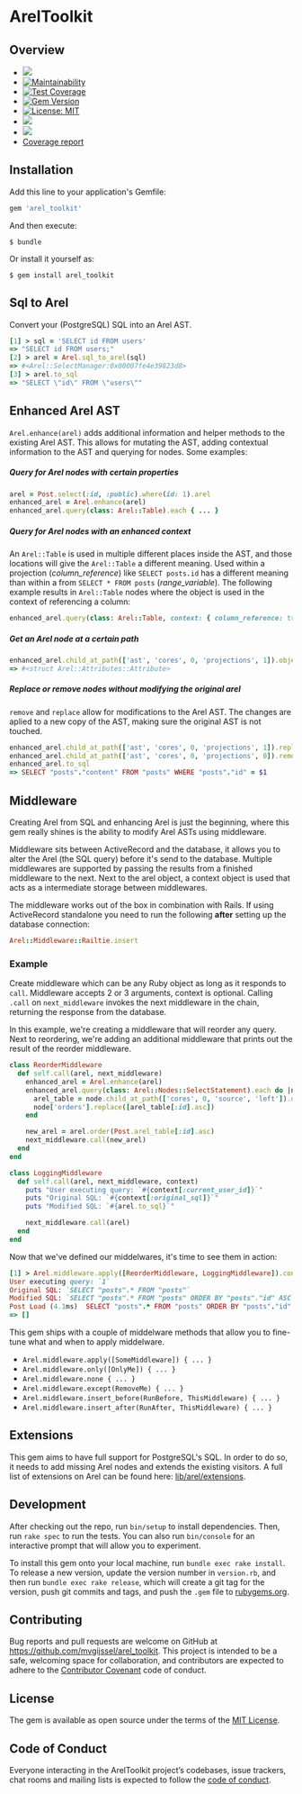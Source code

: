 # ArelToolkit

## Overview

- [![](https://github.com/mvgijssel/arel_toolkit/workflows/CI%20-%20master/badge.svg)](https://github.com/mvgijssel/arel_toolkit/actions)
- [![Maintainability](https://api.codeclimate.com/v1/badges/3ef13d1649a00a98562d/maintainability)](https://codeclimate.com/github/mvgijssel/arel_toolkit/maintainability)
- [![Test Coverage](https://api.codeclimate.com/v1/badges/3ef13d1649a00a98562d/test_coverage)](https://codeclimate.com/github/mvgijssel/arel_toolkit/test_coverage)
- [![Gem Version](https://badge.fury.io/rb/arel_toolkit.svg)](https://badge.fury.io/rb/arel_toolkit)
- [![License: MIT](https://img.shields.io/badge/License-MIT-yellow.svg)](https://opensource.org/licenses/MIT)
- ![](http://ruby-gem-downloads-badge.herokuapp.com/arel_toolkit?type=total)
- ![](http://ruby-gem-downloads-badge.herokuapp.com/arel_toolkit?label=downloads-current-version)
- [Coverage report](https://mvgijssel.github.io/arel_toolkit/)

## Installation

Add this line to your application's Gemfile:

```ruby
gem 'arel_toolkit'
```

And then execute:

    $ bundle

Or install it yourself as:

    $ gem install arel_toolkit

## Sql to Arel

Convert your (PostgreSQL) SQL into an Arel AST.

```ruby
[1] > sql = 'SELECT id FROM users'
=> "SELECT id FROM users;"
[2] > arel = Arel.sql_to_arel(sql)
=> #<Arel::SelectManager:0x00007fe4e39823d8>
[3] > arel.to_sql
=> "SELECT \"id\" FROM \"users\""
```

## Enhanced Arel AST

`Arel.enhance(arel)` adds additional information and helper methods to the existing Arel AST. This allows for mutating the AST, adding contextual information to the AST and querying for nodes. Some examples:

##### Query for Arel nodes with certain properties
```ruby
arel = Post.select(:id, :public).where(id: 1).arel
enhanced_arel = Arel.enhance(arel)
enhanced_arel.query(class: Arel::Table).each { ... }
```

##### Query for Arel nodes with an enhanced context
An `Arel::Table` is used in multiple different places inside the AST, and those locations will give the `Arel::Table` a different meaning. Used within a projection (_column_reference_) like `SELECT posts.id` has a different meaning than within a from `SELECT * FROM posts` (_range_variable_). The following example results in `Arel::Table` nodes where the object is used in the context of referencing a column:

```ruby
enhanced_arel.query(class: Arel::Table, context: { column_reference: true }).each { ... }
```

##### Get an Arel node at a certain path
```ruby
enhanced_arel.child_at_path(['ast', 'cores', 0, 'projections', 1]).object
=> #<struct Arel::Attributes::Attribute>
```

##### Replace or remove nodes without modifying the original arel
`remove` and `replace` allow for modifications to the Arel AST. The changes are aplied to a new copy of the AST, making sure the original AST is not touched.

```ruby
enhanced_arel.child_at_path(['ast', 'cores', 0, 'projections', 1]).replace(Post.arel_table[:content])
enhanced_arel.child_at_path(['ast', 'cores', 0, 'projections', 0]).remove
enhanced_arel.to_sql
=> SELECT "posts"."content" FROM "posts" WHERE "posts"."id" = $1
```


## Middleware

Creating Arel from SQL and enhancing Arel is just the beginning, where this gem really shines is the ability to modify Arel ASTs using middleware.

Middleware sits between ActiveRecord and the database, it allows you to alter the Arel (the SQL query) before it's send to the database. Multiple middlewares are supported by passing the results from a finished middleware to the next. Next to the arel object, a context object is used that acts as a intermediate storage between middlewares.

The middleware works out of the box in combination with Rails. If using ActiveRecord standalone you need to run the following **after** setting up the database connection:

```ruby
Arel::Middleware::Railtie.insert
```

### Example

Create middleware which can be any Ruby object as long as it responds to `call`. Middleware accepts 2 or 3 arguments, context is optional. Calling `.call` on `next_middleware` invokes the next middleware in the chain, returning the response from the database.

In this example, we're creating a middleware that will reorder any query. Next to reordering, we're adding an additional middleware that prints out the result of the reorder middleware.

```ruby
class ReorderMiddleware
  def self.call(arel, next_middleware)
    enhanced_arel = Arel.enhance(arel)
    enhanced_arel.query(class: Arel::Nodes::SelectStatement).each do |node|
      arel_table = node.child_at_path(['cores', 0, 'source', 'left']).object
      node['orders'].replace([arel_table[:id].asc])
    end

    new_arel = arel.order(Post.arel_table[:id].asc)
    next_middleware.call(new_arel)
  end
end

class LoggingMiddleware
  def self.call(arel, next_middleware, context)
    puts "User executing query: `#{context[:current_user_id]}`"
    puts "Original SQL: `#{context[:original_sql]}`"
    puts "Modified SQL: `#{arel.to_sql}`"

    next_middleware.call(arel)
  end
end
```

Now that we've defined our middelwares, it's time to see them in action: 

```ruby
[1] > Arel.middleware.apply([ReorderMiddleware, LoggingMiddleware]).context(current_user_id: 1) { Post.all.load }
User executing query: `1`
Original SQL: `SELECT "posts".* FROM "posts"`
Modified SQL: `SELECT "posts".* FROM "posts" ORDER BY "posts"."id" ASC`
Post Load (4.1ms)  SELECT "posts".* FROM "posts" ORDER BY "posts"."id" ASC
=> []
```

This gem ships with a couple of middelware methods that allow you to fine-tune what and when to apply middelware.
- `Arel.middleware.apply([SomeMiddleware]) { ... }`
- `Arel.middleware.only([OnlyMe]) { ... }`
- `Arel.middleware.none { ... }`
- `Arel.middleware.except(RemoveMe) { ... }`
- `Arel.middleware.insert_before(RunBefore, ThisMiddleware) { ... }`
- `Arel.middleware.insert_after(RunAfter, ThisMiddleware) { ... }`

## Extensions

This gem aims to have full support for PostgreSQL's SQL. In order to do so, it needs to add missing Arel nodes and extends the existing visitors. A full list of extensions on Arel can be found here: [lib/arel/extensions](https://github.com/mvgijssel/arel_toolkit/tree/master/lib/arel/extensions).

## Development

After checking out the repo, run `bin/setup` to install dependencies. Then, run `rake spec` to run the tests. You can also run `bin/console` for an interactive prompt that will allow you to experiment.

To install this gem onto your local machine, run `bundle exec rake install`. To release a new version, update the version number in `version.rb`, and then run `bundle exec rake release`, which will create a git tag for the version, push git commits and tags, and push the `.gem` file to [rubygems.org](https://rubygems.org).

## Contributing

Bug reports and pull requests are welcome on GitHub at https://github.com/mvgijssel/arel_toolkit. This project is intended to be a safe, welcoming space for collaboration, and contributors are expected to adhere to the [Contributor Covenant](http://contributor-covenant.org) code of conduct.

## License

The gem is available as open source under the terms of the [MIT License](https://opensource.org/licenses/MIT).

## Code of Conduct

Everyone interacting in the ArelToolkit project’s codebases, issue trackers, chat rooms and mailing lists is expected to follow the [code of conduct](https://github.com/mvgijssel/arel_toolkit/blob/master/CODE_OF_CONDUCT.md).
